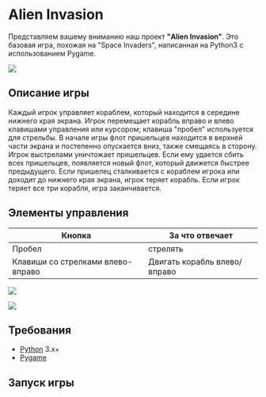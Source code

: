 # Alien Invasion
Представляем вашему вниманию наш проект __"Alien Invasion"__. Это базовая игра, похожая на "Space Invaders", написанная на Python3 с использованием Pygame.

![](https://github.com/Darya1488/ProjectOnPython/blob/main/alien_invasion.jpg)
## Описание игры
Каждый игрок управляет кораблем, который находится в середине нижнего края экрана. Игрок перемещает корабль вправо и влево клавишами управления или курсором; клавиша "пробел" используется для стрельбы. В начале игры флот пришельцев находится в верхней части экрана и постепенно опускается вниз, также смещаясь в сторону. Игрок выстрелами уничтожает пришельцев. Если ему удается сбить всех пришельцев, появляется новый флот, который движется быстрее предыдущего. Если пришелец сталкивается с кораблем игрока или доходит до нижнего края экрана, игрок теряет корабль. Если игрок теряет все три корабля, игра заканчивается.
## Элементы управления
| __Кнопка__ | __За что отвечает__ |
|------|------|
| Пробел | стрелять |
| Клавиши со стрелками влево-вправо | Двигать корабль влево/вправо |

![](https://github.com/Darya1488/ProjectOnPython/blob/main/left_right.gif)

![](https://github.com/Darya1488/ProjectOnPython/blob/main/shoot.gif)

## Требования
+ [Python](https://www.python.org/) 3.x+
+ [Pygame](https://www.pygame.org/)

## Запуск игры
